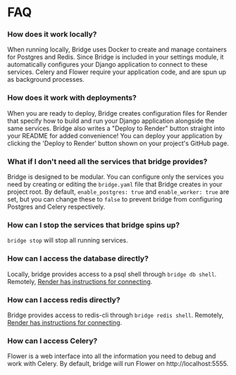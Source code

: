 # FAQ

### How does it work locally?

When running locally, Bridge uses Docker to create and manage containers for Postgres and Redis. Since Bridge is included in your settings module, it automatically configures your Django application to connect to these services. Celery and Flower require your application code, and are spun up as background processes.

### How does it work with deployments?

When you are ready to deploy, Bridge creates configuration files for Render that specify how to build and run your Django application alongside the same services. Bridge also writes a "Deploy to Render" button straight into your README for added convenience! You can deploy your application by clicking the 'Deploy to Render' button shown on your project's GitHub page.

### What if I don't need all the services that bridge provides?

Bridge is designed to be modular. You can configure only the services you need by creating or editing the `bridge.yaml` file that Bridge creates in your project root. By default, `enable_postgres: true` and `enable_worker: true` are set, but you can change these to `false` to prevent bridge from configuring Postgres and Celery respectively.


### How can I stop the services that bridge spins up?
`bridge stop` will stop all running services.


### How can I access the database directly?
Locally, bridge provides access to a psql shell through `bridge db shell`. Remotely, [Render has instructions for connecting](https://docs.render.com/databases#connecting-with-the-external-url). 

### How can I access redis directly?
Bridge provides access to redis-cli through `bridge redis shell`. Remotely, [Render has instructions for connecting](https://docs.render.com/redis#connecting-using-redis-cli).

### How can I access Celery?
Flower is a web interface into all the information you need to debug and work with Celery. By default, bridge will run Flower on http://localhost:5555.
